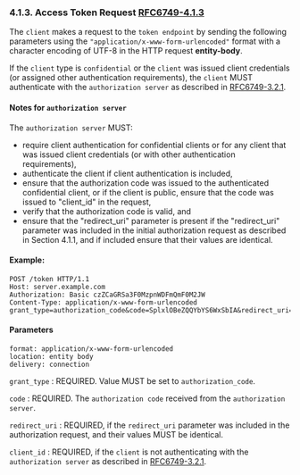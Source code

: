 ### 4.1.3. Access Token Request [RFC6749-4.1.3]

The `client` makes a request to the `token endpoint` by sending the
following parameters using the `"application/x-www-form-urlencoded"`
format with a character encoding of UTF-8 in the HTTP
request **entity-body**.

If the `client` type is `confidential` or the `client` was issued client
credentials (or assigned other authentication requirements), the
`client` MUST authenticate with the `authorization server`
as described in [RFC6749-3.2.1].

#### Notes for `authorization server`

The `authorization server` MUST:

- require client authentication for confidential clients or for any
  client that was issued client credentials (or with other
  authentication requirements),
- authenticate the client if client authentication is included,
- ensure that the authorization code was issued to the authenticated
  confidential client, or if the client is public, ensure that the
  code was issued to "client_id" in the request,
- verify that the authorization code is valid, and
- ensure that the "redirect_uri" parameter is present if the
  "redirect_uri" parameter was included in the initial authorization
  request as described in Section 4.1.1, and if included ensure that
  their values are identical.

#### Example:

```http request
POST /token HTTP/1.1
Host: server.example.com
Authorization: Basic czZCaGRSa3F0MzpnWDFmQmF0M2JW
Content-Type: application/x-www-form-urlencoded
grant_type=authorization_code&code=SplxlOBeZQQYbYS6WxSbIA&redirect_uri=https%3A%2F%2Fclient%2Eexample%2Ecom%2Fcb
```

#### Parameters

```
format: application/x-www-form-urlencoded
location: entity body
delivery: connection
```

`grant_type`
: REQUIRED. Value MUST be set to `authorization_code`.

`code`
: REQUIRED. The `authorization code` received from the `authorization server`.

`redirect_uri`
: REQUIRED, if the `redirect_uri` parameter was included in the
authorization request, and their values MUST be identical.

`client_id`
: REQUIRED, if the `client` is not authenticating with the `authorization server`
as described in [RFC6749-3.2.1].

[RFC6749-4.1.3]: https://datatracker.ietf.org/doc/html/rfc6749#section-4.1.3

[RFC6749-3.2.1]: https://datatracker.ietf.org/doc/html/rfc6749#section-3.2.1
